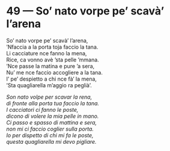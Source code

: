 # 49 — So’ nato vorpe pe’ scavà’ l’arena

So’ nato vorpe pe’ scavà’ l’arena,  
’Nfaccia a la porta toja faccio la tana.  
Li cacciature nce fanno la mena,  
Rice, ca vonno avè ’sta pelle ’mmana.  
’Nce passe la matina e pure ’a sera,  
Nu’ me nce faccio accogliere a la tana.  
I’ pe’ despietto a chi nce fà’ la mena,  
’Sta quagliarella m’aggio ra peglià’.

_Son nato volpe per scavar la rena,  
di fronte alla porta tua faccio la tana.  
I cacciatori ci fanno le poste,  
dicono di volere la mia pelle in mano.  
Ci passo e spasso di mattina e sera,  
non mi ci faccio coglier sulla porta.  
Io per dispetto di chi mi fa le poste,  
questa quagliarella mi devo pigliare._

